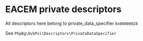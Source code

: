 # EACEM private descriptors

All descriptors here belong to private_data_specifier `0x00000028`

See `PhpBg\DvbPsi\Descriptors\PrivateDataSpecifier`